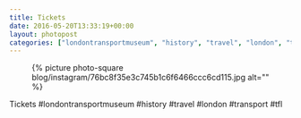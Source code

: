 ```yaml
---
title: Tickets
date: 2016-05-20T13:33:19+00:00
layout: photopost
categories: ["londontransportmuseum", "history", "travel", "london", "transport", "tfl", "photos", "instagram"]
---
```


<figure class="photo photo--square">
  {% picture photo-square blog/instagram/76bc8f35e3c745b1c6f6466ccc6cd115.jpg alt="" %}
</figure>

Tickets
#londontransportmuseum #history #travel #london #transport #tfl
